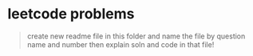 # leetcode problems 

> create new readme file in this folder and name the file by question name and number 
> then explain soln and code in that file!